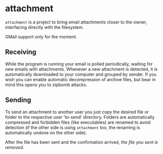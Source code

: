 attachment
==========

`attachment` is a project to bring email attachments closer to the owner,
interfacing directly with the filesystem.

GMail support only for the moment.


Receiving
---------

While the program is running your email is polled periodically, waiting for new
emails with attachments. Whenever a new attachment is detected, it is
automatically downloaded to your computer and grouped by sender. If you wish
you can enable automatic decompression of archive files, but bear in mind this
opens you to zipbomb attacks.


Sending
-------

To send an attachment to another user you just copy the desired file or folder
to the respective user 'to-send' directory. Folders are automatically
compressed and forbidden files (like executables) are renamed to avoid
detection (if the other side is using `attachment` too, the renaming is
automatically undone on the other side).

After the file has been sent and the confirmation arrived, *the file you sent
is removed*.
